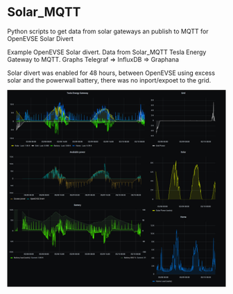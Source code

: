 # Solar_MQTT
Python scripts to get data from solar gateways an publish to MQTT for OpenEVSE Solar Divert

Example OpenEVSE Solar divert. Data from Solar_MQTT Tesla Energy Gateway to MQTT. Graphs Telegraf => InfluxDB => Graphana

Solar divert was enabled for 48 hours, between OpenEVSE using excess solar and the powerwall battery, there was no inport/expoet to the grid.

<img src="https://github.com/OpenEVSE/Solar_MQTT/blob/main/Divert.png?raw=true" alt="OpenEVSE Solar Divert">

